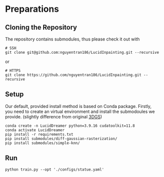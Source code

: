# Preparations

## Cloning the Repository
The repository contains submodules, thus please check it out with 
```shell
# SSH
git clone git@github.com:nguyentran186/LucidInpainting.git --recursive
```
or
```shell
# HTTPS
git clone https://github.com/nguyentran186/LucidInpainting.git --recursive
```
## Setup
Our default, provided install method is based on Conda package.
Firstly, you need to create an virtual environment and install the submodoules we provide. (slightly difference from original [3DGS](https://github.com/graphdeco-inria/gaussian-splatting))
```shell
conda create -n LucidDreamer python=3.9.16 cudatoolkit=11.8
conda activate LucidDreamer
pip install -r requirements.txt
pip install submodules/diff-gaussian-rasterization/
pip install submodules/simple-knn/
```


## Run
```
python train.py --opt './configs/statue.yaml'
```
